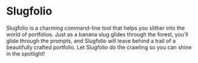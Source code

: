 # Slugfolio
Slugfolio is a charming command-line tool that helps you slither into the world of portfolios. Just as a banana slug glides through the forest, you'll glide through the prompts, and Slugfolio will leave behind a trail of a beautifully crafted portfolio. Let Slugfolio do the crawling so you can shine in the spotlight!


